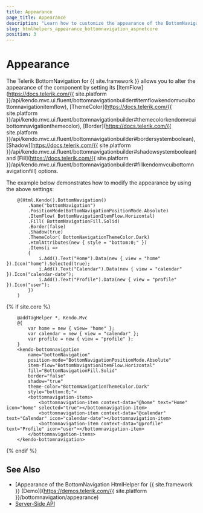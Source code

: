 ```yaml
---
title: Appearance
page_title: Appearance
description: "Learn how to customize the appearance of the BottomNavigation component for {{ site.framework }}."
slug: htmlhelpers_appearance_bottomnavigation_aspnetcore
position: 3
---
```


# Appearance

The Telerik BottomNavigation for {{ site.framework }} allows you to alter the appearance of the component by setting its [ItemFlow](https://docs.telerik.com/{{ site.platform }}/api/kendo.mvc.ui.fluent/bottomnavigationbuilder#itemflowkendomvcuibottomnavigationitemflow), [ThemeColor](https://docs.telerik.com/{{ site.platform }}/api/kendo.mvc.ui.fluent/bottomnavigationbuilder#themecolorkendomvcuibottomnavigationthemecolor), [Border](https://docs.telerik.com/{{ site.platform }}/api/kendo.mvc.ui.fluent/bottomnavigationbuilder#bordersystemboolean), [Shadow](https://docs.telerik.com/{{ site.platform }}/api/kendo.mvc.ui.fluent/bottomnavigationbuilder#shadowsystemboolean) and [Fill](https://docs.telerik.com/{{ site.platform }}/api/kendo.mvc.ui.fluent/bottomnavigationbuilder#fillkendomvcuibottomnavigationfill) options.

The example below demonstrates how to modify the appearance by using the above settings:

```HtmlHelper
    @(Html.Kendo().BottomNavigation()
        .Name("bottomNavigation")
        .PositionMode(BottomNavigationPositionMode.Absolute)
        .ItemFlow( BottomNavigationItemFlow.Horizontal)
        .Fill( BottomNavigationFill.Solid)
        .Border(false)
        .Shadow(true)
        .ThemeColor( BottomNavigationThemeColor.Dark)
        .HtmlAttributes(new { style = "bottom:0;" })
        .Items(i =>
        {
            i.Add().Text("Home").Data(new { view = "home" }).Icon("home").Selected(true);
            i.Add().Text("Calendar").Data(new { view = "calendar" }).Icon("calendar-date");
            i.Add().Text("Profile").Data(new { view = "profile" }).Icon("user");
        })
    )
```
{% if site.core %}
```TagHelper
    @addTagHelper *, Kendo.Mvc
    @{
        var home = new { view= "home" };
        var calendar = new { view = "calendar" };
        var profile = new { view = "profile" };
    }  
    <kendo-bottomnavigation
        name="bottomNavigation"
        position-mode="BottomNavigationPositionMode.Absolute"
        item-flow="BottomNavigationItemFlow.Horizontal"
        fill="BottomNavigationFill.Solid"
        border="false"
        shadow="true"
        theme-color="BottomNavigationThemeColor.Dark"
        style="bottom:0;">
        <bottomnavigation-items>
            <bottomnavigation-item context-data="@home" text="Home" icon="home" selected="true"></bottomnavigation-item>
            <bottomnavigation-item context-data="@calendar" text="Calendar" icon="calendar-date"></bottomnavigation-item>
            <bottomnavigation-item context-data="@profile" text="Profile" icon="user"></bottomnavigation-item>
        </bottomnavigation-items>
    </kendo-bottomnavigation>
```
{% endif %}

## See Also

* [Appearance of the BottomNavigation HtmlHelper for {{ site.framework }} (Demo)](https://demos.telerik.com/{{ site.platform }}/bottomnavigation/appearance)
* [Server-Side API](/api/bottomnavigation)
